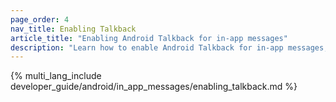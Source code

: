 ```yaml
---
page_order: 4
nav_title: Enabling Talkback
article_title: "Enabling Android Talkback for in-app messages"
description: "Learn how to enable Android Talkback for in-app messages, so you can offer your users a VoiceOver accessibility option."
---
```


{% multi_lang_include developer_guide/android/in_app_messages/enabling_talkback.md %}
